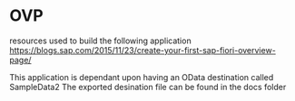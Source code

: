 # OVP

resources used to build the following application
https://blogs.sap.com/2015/11/23/create-your-first-sap-fiori-overview-page/

This application is dependant upon having an OData destination called SampleData2 
The exported desination file can be found in the docs folder 